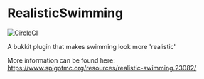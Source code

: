 # RealisticSwimming
[![CircleCI](https://circleci.com/gh/4a2e532e/RealisticSwimming.svg?style=svg)](https://circleci.com/gh/4a2e532e/RealisticSwimming)

A bukkit plugin that makes swimming look more 'realistic'

More information can be found here: https://www.spigotmc.org/resources/realistic-swimming.23082/
